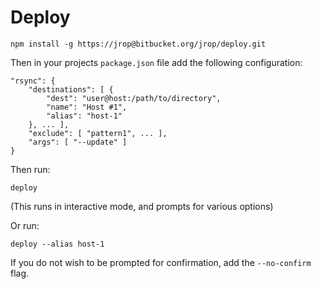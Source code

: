 Deploy
======

`npm install -g https://jrop@bitbucket.org/jrop/deploy.git`

Then in your projects `package.json` file add the following configuration:

```
"rsync": {
	"destinations": [ {
		"dest": "user@host:/path/to/directory",
		"name": "Host #1",
		"alias": "host-1"
	}, ... ],
	"exclude": [ "pattern1", ... ],
	"args": [ "--update" ]
}
```

Then run:

```
deploy
```

(This runs in interactive mode, and prompts for various options)

Or run:

```
deploy --alias host-1
```

If you do not wish to be prompted for confirmation, add the `--no-confirm` flag.
